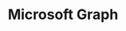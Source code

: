 ---
title: "Microsoft Graph"
description: "Microsoft Graph is the gateway to data and intelligence in Microsoft 365"
image: "/images/sample-background.webp"
externalUrl: "https://docs.microsoft.com/graph/?WT.mc_id=m365-12936-cxa"
---